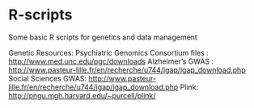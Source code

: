 # R-scripts
Some basic R scripts for genetics and data management

Genetic Resources: 
  Psychiatric Genomics Consortium files : http://www.med.unc.edu/pgc/downloads
  Alzheimer’s GWAS : http://www.pasteur-lille.fr/en/recherche/u744/igap/igap_download.php
  Social Sciences GWAS: http://www.pasteur-lille.fr/en/recherche/u744/igap/igap_download.php
  Plink: http://pngu.mgh.harvard.edu/~purcell/plink/
  
